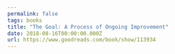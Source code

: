 ```yaml
---
permalink: false
tags: books
title: "The Goal: A Process of Ongoing Improvement"
date: 2018-08-16T00:00:00.000Z
url: https://www.goodreads.com/book/show/113934
---
```


